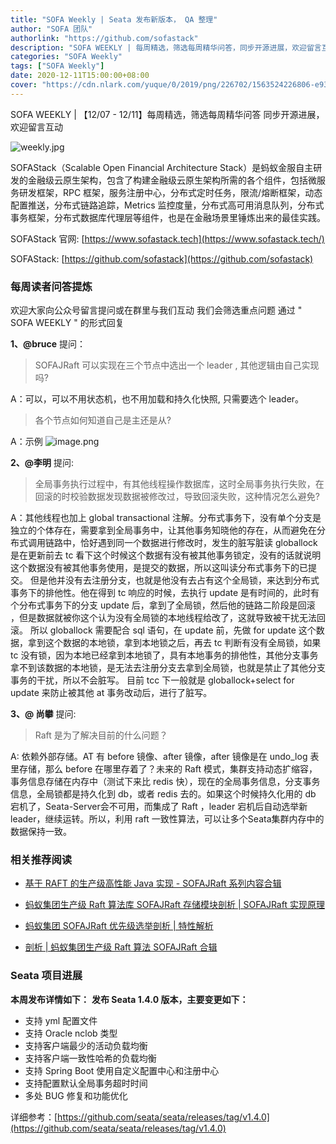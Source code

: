 ```yaml
---
title: "SOFA Weekly | Seata 发布新版本， QA 整理"
author: "SOFA 团队"
authorlink: "https://github.com/sofastack"
description: "SOFA WEEKLY | 每周精选，筛选每周精华问答，同步开源进展，欢迎留言互动。"
categories: "SOFA Weekly"
tags: ["SOFA Weekly"]
date: 2020-12-11T15:00:00+08:00
cover: "https://cdn.nlark.com/yuque/0/2019/png/226702/1563524226806-e93607a3-1b77-4ca2-8c3c-0384ab966154.png"
---
```


SOFA WEEKLY | 【12/07 - 12/11】每周精选，筛选每周精华问答
同步开源进展，欢迎留言互动

![weekly.jpg](https://cdn.nlark.com/yuque/0/2019/jpeg/226702/1562925824761-fc720f21-9622-437b-a783-0b0729eda119.jpeg)

SOFAStack（Scalable Open Financial Architecture Stack）是蚂蚁金服自主研发的金融级云原生架构，包含了构建金融级云原生架构所需的各个组件，包括微服务研发框架，RPC 框架，服务注册中心，分布式定时任务，限流/熔断框架，动态配置推送，分布式链路追踪，Metrics 监控度量，分布式高可用消息队列，分布式事务框架，分布式数据库代理层等组件，也是在金融场景里锤炼出来的最佳实践。

SOFAStack 官网: [https://www.sofastack.tech](https://www.sofastack.tech/)

SOFAStack: [https://github.com/sofastack](https://github.com/sofastack)

### 每周读者问答提炼

欢迎大家向公众号留言提问或在群里与我们互动
我们会筛选重点问题
通过 " SOFA WEEKLY " 的形式回复

**1、@bruce** 提问：

> SOFAJRaft  可以实现在三个节点中选出一个 leader , 其他逻辑由自己实现吗?

A：可以，可以不用状态机，也不用加载和持久化快照, 只需要选个 leader。
> 各个节点如何知道自己是主还是从?

A：示例
![image.png](https://cdn.nlark.com/yuque/0/2020/png/2883938/1607673338953-07cc1ecc-1ab5-445d-a971-91d17d210e2f.png#align=left&display=inline&height=635&margin=%5Bobject%20Object%5D&name=image.png&originHeight=635&originWidth=795&size=79429&status=done&style=none&width=795)

**2、@李明** 提问:

> 全局事务执行过程中，有其他线程操作数据库，这时全局事务执行失败，在回滚的时校验数据发现数据被修改过，导致回滚失败，这种情况怎么避免?

A：其他线程也加上 global transactional 注解。分布式事务下，没有单个分支是独立的个体存在，需要拿到全局事务中，让其他事务知晓他的存在，从而避免在分布式调用链路中，恰好遇到同一个数据进行修改时，发生的脏写脏读 globallock 是在更新前去 tc 看下这个时候这个数据有没有被其他事务锁定，没有的话就说明这个数据没有被其他事务使用，是提交的数据，所以这叫读分布式事务下的已提交。
但是他并没有去注册分支，也就是他没有去占有这个全局锁，来达到分布式事务下的排他性。他在得到 tc 响应的时候，去执行 update 是有时间的，此时有个分布式事务下的分支 update 后，拿到了全局锁，然后他的链路二阶段是回滚 ，但是数据就被你这个认为没有全局锁的本地线程给改了，这就导致被干扰无法回滚。
所以 globallock 需要配合 sql 语句，在 update 前，先做 for update 这个数据，拿到这个数据的本地锁，拿到本地锁之后，再去 tc 判断有没有全局锁，如果 tc 没有锁，因为本地已经拿到本地锁了，具有本地事务的排他性，其他分支事务拿不到该数据的本地锁，是无法去注册分支去拿到全局锁，也就是禁止了其他分支事务的干扰，所以不会脏写。
目前 tcc 下一般就是 globallock+select for update 来防止被其他 at 事务改动后，进行了脏写。

**3、@ 尚攀** 提问:

> Raft 是为了解决目前的什么问题？

A: 依赖外部存储。AT 有 before 镜像、after 镜像，after 镜像是在 undo_log 表里存储，那么 before 在哪里存着了？未来的 Raft 模式，集群支持动态扩缩容，事务信息存储在内存中（测试下来比 redis 快），现在的全局事务信息，分支事务信息，全局锁都是持久化到 db，或者 redis 去的。如果这个时候持久化用的 db 宕机了，Seata-Server会不可用，而集成了 Raft ，leader 宕机后自动选举新 leader，继续运转。所以，利用 raft 一致性算法，可以让多个Seata集群内存中的数据保持一致。
 
### 相关推荐阅读

- [基于 RAFT 的生产级高性能 Java 实现 - SOFAJRaft 系列内容合辑](http://mp.weixin.qq.com/s?__biz=MzUzMzU5Mjc1Nw==&mid=2247486702&idx=1&sn=6fd48197893a8dd5546a8c7669430297&chksm=faa0e334cdd76a229640d3b3d8f779ada8ba706ccf1b0a89b8d0786e025e2f1da4400cb5bd35&scene=21)

- [蚂蚁集团生产级 Raft 算法库 SOFAJRaft 存储模块剖析 | SOFAJRaft 实现原理](http://mp.weixin.qq.com/s?__biz=MzUzMzU5Mjc1Nw==&mid=2247485000&idx=1&sn=42b6f967b2ad43dd82983929d5800a33&chksm=faa0e992cdd7608499b5d58a65334653059acc2e35381157724c55d6a50743ba024298c63384&scene=21)

- [蚂蚁集团 SOFAJRaft 优先级选举剖析 | 特性解析](http://mp.weixin.qq.com/s?__biz=MzUzMzU5Mjc1Nw==&mid=2247486054&idx=1&sn=a934c1c2d8a28a1d300ed1ebfbf25109&chksm=faa0e5bccdd76caaac35ad2a81a6bb5b98a3047fa8207b1aaff1acbae252f3d90115db55c763&scene=21)

- [剖析 | 蚂蚁集团生产级 Raft 算法 SOFAJRaft 合辑](http://mp.weixin.qq.com/s?__biz=MzUzMzU5Mjc1Nw==&mid=2247485880&idx=2&sn=0e6821f9c567ade1d43cb87071c20508&chksm=faa0e662cdd76f74ce5b49e21b3c86c304993138030cdade661305d7fa367978ad802912c534&scene=21)

### Seata 项目进展

**本周发布详情如下：**
**发布 Seata 1.4.0 版本，主要变更如下：**

- 支持 yml 配置文件
- 支持 Oracle nclob 类型
- 支持客户端最少的活动负载均衡
- 支持客户端一致性哈希的负载均衡
- 支持 Spring Boot 使用自定义配置中心和注册中心
- 支持配置默认全局事务超时时间
- 多处 BUG 修复和功能优化

详细参考：[https://github.com/seata/seata/releases/tag/v1.4.0](https://github.com/seata/seata/releases/tag/v1.4.0)

